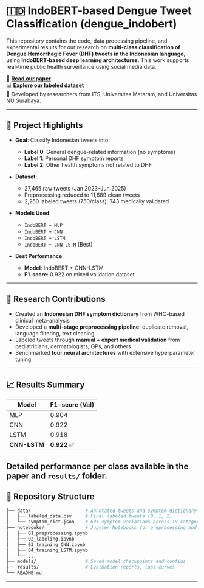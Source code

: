 # 🇮🇩 IndoBERT-based Dengue Tweet Classification (dengue_indobert)

This repository contains the code, data processing pipeline, and experimental results for our research on **multi-class classification of Dengue Hemorrhagic Fever (DHF) tweets in the Indonesian language**, using **IndoBERT-based deep learning architectures**. This work supports real-time public health surveillance using social media data.

📄 [**Read our paper**](https://github.com/irhafidz/dengue_indobert)  
📊 [**Explore our labeled dataset**](https://github.com/irhafidz/dengue_indobert/tree/main/data)  
🧠 Developed by researchers from ITS, Universitas Mataram, and Universitas NU Surabaya.

---

## 📌 Project Highlights

- **Goal**: Classify Indonesian tweets into:
  - **Label 0**: General dengue-related information (no symptoms)
  - **Label 1**: Personal DHF symptom reports
  - **Label 2**: Other health symptoms not related to DHF

- **Dataset**:  
  - 27,465 raw tweets (Jan 2023–Jun 2025)
  - Preprocessing reduced to 11,689 clean tweets
  - 2,250 labeled tweets (750/class); 743 medically validated

- **Models Used**:
  - `IndoBERT + MLP`
  - `IndoBERT + CNN`
  - `IndoBERT + LSTM`
  - `IndoBERT + CNN-LSTM` (Best)

- **Best Performance**:
  - **Model**: IndoBERT + CNN-LSTM
  - **F1-score**: 0.922 on mixed validation dataset

---

## 🔬 Research Contributions

- Created an **Indonesian DHF symptom dictionary** from WHO-based clinical meta-analysis
- Developed a **multi-stage preprocessing pipeline**: duplicate removal, language filtering, text cleaning
- Labeled tweets through **manual + expert medical validation** from pediatricians, dermatologists, GPs, and others
- Benchmarked **four neural architectures** with extensive hyperparameter tuning

---
## 📈 Results Summary

| Model           | F1-score (Val) |
|----------------|----------------|
| MLP            | 0.904          |
| CNN            | 0.922          |
| LSTM           | 0.918          |
| **CNN-LSTM**   | **0.922** ✅   |

Detailed performance per class available in the paper and `results/` folder.
---
## 📁 Repository Structure

```bash
├── data/                    # Annotated tweets and symptom dictionary
│   ├── labeled_data.csv     # Final labeled tweets (0, 1, 2)
│   └── symptom_dict.json    # 60+ symptom variations across 10 categories
├── notebooks/               # Jupyter Notebooks for preprocessing and training
│   ├── 01_preprocessing.ipynb
│   ├── 02_labeling.ipynb
│   ├── 03_training_CNN.ipynb
│   ├── 04_training_LSTM.ipynb
│   └── ...
├── models/                  # Saved model checkpoints and configs
├── results/                 # Evaluation reports, loss curves
└── README.md
```

---

